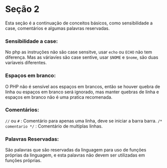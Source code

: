 # Seção 2
Esta seção é a continuação de conceitos básicos, como sensibilidade a case, comentários e algumas palavras reservadas. 

### Sensibilidade a case: 
No php as instruções não são case sensitve, usar `echo` ou `ECHO` não tem diferença. Mas as váriavíes são case sentive, usar `$NOME` e `$nome`, são duas varíaveis diferentes. 

### Espaços em branco: 
O PHP não é sensível aos espaços em brancos, então se houver quebra de linha ou espaços em branco será ignorado,  mas manter quebras de linha e espaços em branco não é uma pratica recomenada. 

### Comentários: 
 `//` ou `#` : Comentário para apenas uma linha, deve se iniciar a barra barra.
 `/* comentario */` : Comentário de multiplas linhas. 

 ### Palavras Reservadas: 
 São palavras que são reservadas da linguagem para uso de funções próprias da linguagem, e esta palavras não devem ser utilizadas em funções próprias. 
